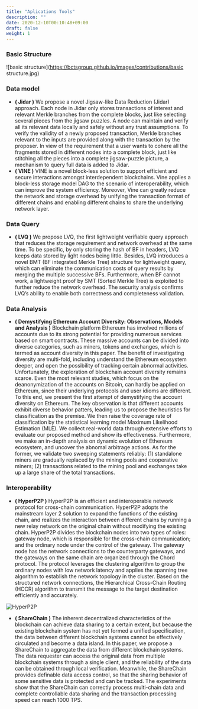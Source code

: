 ```yaml
---
title: "Aplications Tools"
description: ""
date: 2020-12-10T00:10:48+09:00
draft: false
weight: 1
---
```


### Basic Structure

![basic structure](https://bctsgroup.github.io/images/contributions/basic structure.jpg)

### Data model

- **( Jidar )** We propose a novel Jigsaw-like Data Reduction (Jidar) approach. Each node in Jidar only stores transactions of interest and relevant Merkle branches from the complete blocks, just like selecting several pieces from the jigsaw puzzles. A node can maintain and verify all its relevant data locally and safely without any trust assumptions. To verify the validity of a newly proposed transaction, Merkle branches relevant to the inputs are provided along with the transaction by the proposer. In view of the requirement that a user wants to cohere all the fragments stored in different nodes into a complete block, just like stitching all the pieces into a complete jigsaw-puzzle picture, a mechanism to query full data is added to Jidar.
- **( VINE )** VINE is a novel block-less solution to support efficient and secure interactions amongst interdependent blockchains. Vine applies a block-less storage model DAG to the scenario of interoperability, which can improve the system efficiency. Moreover, Vine can greatly reduce the network and storage overhead by unifying the transaction format of different chains and enabling different chains to share the underlying network layer.

### Data Query

- **( LVQ )** We propose LVQ, the first lightweight verifiable query approach that reduces the storage requirement and network overhead at the same time. To be specific, by only storing the hash of BF in headers, LVQ keeps data stored by light nodes being little. Besides, LVQ introduces a novel BMT (BF integrated Merkle Tree) structure for lightweight query, which can eliminate the communication costs of query results by merging the multiple successive BFs. Furthermore, when BF cannot work, a lightweight proof by SMT (Sorted Merkle Tree) is exploited to further reduce the network overhead. The security analysis confirms LVQ’s ability to enable both correctness and completeness validation.

### Data Analysis

- **( Demystifying Ethereum Account Diversity: Observations, Models and Analysis )** Blockchain platform Ethereum has involved millions of accounts due to its strong potential for providing numerous services based on smart contracts. These massive accounts can be divided into diverse categories, such as miners, tokens and exchanges, which is termed as account diversity in this paper. The benefit of investigating diversity are multi-fold, including understand the Ethereum ecosystem deeper, and open the possibility of tracking certain abnormal activities. Unfortunately, the exploration of blockchain account diversity remains scarce. Even the most relevant studies, which focus on the deanonymization of the accounts on Bitcoin, can hardly be applied on Ethereum, since their underlying protocols and user idioms are different. To this end, we present the first attempt of demystifying the account diversity on Ethereum. The key observation is that different accounts exhibit diverse behavior patters, leading us to propose the heuristics for classification as the premise. We then raise the coverage rate of classification by the statistical learning model Maximum Likelihood Estimation (MLE). We collect real-world data through extensive efforts to evaluate our proposed method and show its effectiveness. Furthermore, we make an in-depth analysis on dynamic evolution of Ethereum ecosystem, and uncover the abnomal arbitrage actions. As for the former, we validate two sweeping statements reliably: (1) standalone miners are gradually replaced by the mining pools and cooperative miners; (2) transactions related to the mining pool and exchanges take up a large share of the total transactions.

### Interoperability

- **( HyperP2P )** HyperP2P is an efficient and interoperable network protocol for cross-chain communication. HyperP2P adopts the mainstream layer 2 solution to expand the functions of the existing chain, and realizes the interaction between different chains by running a new relay network on the original chain without modifying the existing chain. HyperP2P divides the blockchain nodes into two types of roles: gateway node, which is responsible for the cross-chain communication; and the ordinary node under the control of the gateway. The gateway node has the network connections to the counterparty gateways, and the gateways on the same chain are organized through the Chord protocol. The protocol leverages the clustering algorithm to group the ordinary nodes with low network latency and applies the spanning tree algorithm to establish the network topology in the cluster. Based on the structured network connections, the Hierarchical Cross-Chain Routing (HCCR) algorithm to transmit the message to the target destination efficiently and accurately.

![HyperP2P](https://bctsgroup.github.io/images/contributions/hyperP2P.png)

- **( ShareChain )** The inherent decentralized characteristics of the blockchain can achieve data sharing to a certain extent, but because the existing blockchain system has not yet formed a unified specification, the data between different blockchain systems cannot be effectively circulated and become a data island. In this paper, we propose a ShareChain to aggregate the data from different blockchain systems. The data requester can access the original data from multiple blockchain systems through a single client, and the reliability of the data can be obtained through local verification. Meanwhile, the ShareChain provides definable data access control, so that the sharing behavior of some sensitive data is protected and can be tracked. The experiments show that the ShareChain can correctly process multi-chain data and complete controllable data sharing and the transaction processing speed can reach 1000 TPS.

